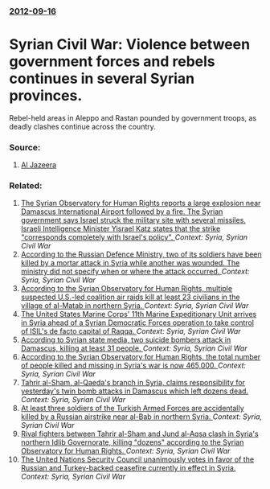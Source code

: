 ### [2012-09-16](/news/2012/09/16/index.md)

# Syrian Civil War: Violence between government forces and rebels continues in several Syrian provinces. 

Rebel-held areas in Aleppo and Rastan pounded by government troops, as deadly clashes continue across the country.


### Source:

1. [Al Jazeera](http://www.aljazeera.com/video/middleeast/2012/09/201291691755879536.html)

### Related:

1. [The Syrian Observatory for Human Rights reports a large explosion near Damascus International Airport followed by a fire. The Syrian government says Israel struck the military site with several missiles. Israeli Intelligence Minister Yisrael Katz states that the strike "corresponds completely with Israel's policy". ](/news/2017/04/27/the-syrian-observatory-for-human-rights-reports-a-large-explosion-near-damascus-international-airport-followed-by-a-fire-the-syrian-governm.md) _Context: Syria, Syrian Civil War_
2. [According to the Russian Defence Ministry, two of its soldiers have been killed by a mortar attack in Syria while another was wounded. The ministry did not specify when or where the attack occurred. ](/news/2017/04/11/according-to-the-russian-defence-ministry-two-of-its-soldiers-have-been-killed-by-a-mortar-attack-in-syria-while-another-was-wounded-the-m.md) _Context: Syria, Syrian Civil War_
3. [According to the Syrian Observatory for Human Rights, multiple suspected U.S.-led coalition air raids kill at least 23 civilians in the village of al-Matab in northern Syria. ](/news/2017/03/9/according-to-the-syrian-observatory-for-human-rights-multiple-suspected-u-s-led-coalition-air-raids-kill-at-least-23-civilians-in-the-vill.md) _Context: Syria, Syrian Civil War_
4. [The United States Marine Corps' 11th Marine Expeditionary Unit arrives in Syria ahead of a Syrian Democratic Forces operation to take control of ISIL's de facto capital of Raqqa. ](/news/2017/03/8/the-united-states-marine-corps-11th-marine-expeditionary-unit-arrives-in-syria-ahead-of-a-syrian-democratic-forces-operation-to-take-contro.md) _Context: Syria, Syrian Civil War_
5. [According to Syrian state media, two suicide bombers attack in Damascus, killing at least 31 people. ](/news/2017/03/15/according-to-syrian-state-media-two-suicide-bombers-attack-in-damascus-killing-at-least-31-people.md) _Context: Syria, Syrian Civil War_
6. [According to the Syrian Observatory for Human Rights, the total number of people killed and missing in Syria's war is now 465,000. ](/news/2017/03/13/according-to-the-syrian-observatory-for-human-rights-the-total-number-of-people-killed-and-missing-in-syria-s-war-is-now-465-000.md) _Context: Syria, Syrian Civil War_
7. [Tahrir al-Sham, al-Qaeda's branch in Syria, claims responsibility for yesterday's twin bomb attacks in Damascus which left dozens dead. ](/news/2017/03/12/tahrir-al-sham-al-qaeda-s-branch-in-syria-claims-responsibility-for-yesterday-s-twin-bomb-attacks-in-damascus-which-left-dozens-dead.md) _Context: Syria, Syrian Civil War_
8. [At least three soldiers of the Turkish Armed Forces are accidentally killed by a Russian airstrike near al-Bab in northern Syria. ](/news/2017/02/9/at-least-three-soldiers-of-the-turkish-armed-forces-are-accidentally-killed-by-a-russian-airstrike-near-al-bab-in-northern-syria.md) _Context: Syria, Syrian Civil War_
9. [Rival fighters between Tahrir al-Sham and Jund al-Aqsa clash in Syria's northern Idlib Governorate, killing "dozens" according to the Syrian Observatory for Human Rights. ](/news/2017/02/14/rival-fighters-between-tahrir-al-sham-and-jund-al-aqsa-clash-in-syria-s-northern-idlib-governorate-killing-dozens-according-to-the-syrian.md) _Context: Syria, Syrian Civil War_
10. [The United Nations Security Council unanimously votes in favor of the Russian and Turkey-backed ceasefire currently in effect in Syria. ](/news/2017/01/1/the-united-nations-security-council-unanimously-votes-in-favor-of-the-russian-and-turkey-backed-ceasefire-currently-in-effect-in-syria.md) _Context: Syria, Syrian Civil War_
